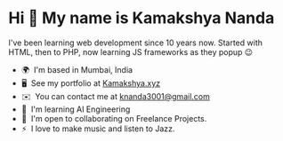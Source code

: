 Hi 👋 My name is Kamakshya Nanda
================================

I've been learning web development since 10 years now. Started with HTML, then to PHP, now learning JS frameworks as they popup 😉

*   🌍  I'm based in Mumbai, India
*   🖥️  See my portfolio at [Kamakshya.xyz](http://kamakshya.xyz)
*   ✉️  You can contact me at [knanda3001@gmail.com](mailto:knanda3001@gmail.com)
*   🧠  I'm learning AI Engineering
*   🤝  I'm open to collaborating on Freelance Projects.
*   ⚡  I love to make music and listen to Jazz.

                    
